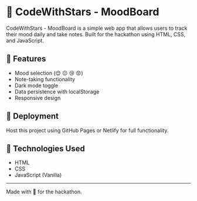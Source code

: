 
# 🌟 CodeWithStars - MoodBoard

CodeWithStars - MoodBoard is a simple web app that allows users to track their mood daily and take notes. Built for the hackathon using HTML, CSS, and JavaScript.

## 🔧 Features
- Mood selection (😊 😐 😢 😡)
- Note-taking functionality
- Dark mode toggle
- Data persistence with localStorage
- Responsive design

## 🚀 Deployment
Host this project using GitHub Pages or Netlify for full functionality.

## 📁 Technologies Used
- HTML
- CSS
- JavaScript (Vanilla)

---

Made with 💫 for the hackathon.
